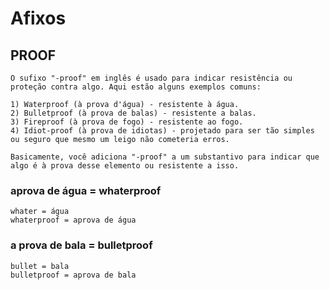 # Afixos

## PROOF

    O sufixo "-proof" em inglês é usado para indicar resistência ou proteção contra algo. Aqui estão alguns exemplos comuns:

    1) Waterproof (à prova d'água) - resistente à água.
    2) Bulletproof (à prova de balas) - resistente a balas.
    3) Fireproof (à prova de fogo) - resistente ao fogo.
    4) Idiot-proof (à prova de idiotas) - projetado para ser tão simples ou seguro que mesmo um leigo não cometeria erros.
    
    Basicamente, você adiciona "-proof" a um substantivo para indicar que algo é à prova desse elemento ou resistente a isso.


### aprova de água = whaterproof
    whater = água
    whaterproof = aprova de água

### a prova de bala = bulletproof
    bullet = bala
    bulletproof = aprova de bala


   



